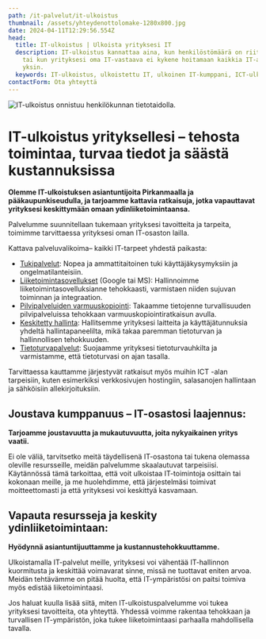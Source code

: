 ```yaml
---
path: /it-palvelut/it-ulkoistus
thumbnail: /assets/yhteydenottolomake-1280x800.jpg
date: 2024-04-11T12:29:56.554Z
head:
  title: IT-ulkoistus | Ulkoista yrityksesi IT
  description: IT-ulkoistus kannattaa aina, kun henkilöstömäärä on riittävän suuri
    tai kun yrityksesi oma IT-vastaava ei kykene hoitamaan kaikkia IT-asioita
    yksin.
  keywords: IT-ulkoistus, ulkoistettu IT, ulkoinen IT-kumppani, ICT-ulkoistus
contactForm: Ota yhteyttä
---
```

![IT-ulkoistus onnistuu henkilökunnan tietotaidolla.](/assets/yhteydenottolomake-1280x800.jpg)

# IT-ulkoistus yrityksellesi – tehosta toimintaa, turvaa tiedot ja säästä kustannuksissa

**Olemme IT-ulkoistuksen asiantuntijoita Pirkanmaalla ja pääkaupunkiseudulla, ja tarjoamme kattavia ratkaisuja, jotka vapauttavat yrityksesi keskittymään omaan ydinliiketoimintaansa.** 

Palvelumme suunnitellaan tukemaan yrityksesi tavoitteita ja tarpeita, toimimme tarvittaessa yrityksesi oman IT-osaston lailla.

K﻿attava palveluvalikoima– kaikki IT-tarpeet yhdestä paikasta:

* [T﻿ukipalvelut](https://www.tdp.fi/it-palvelut/tuki-ja-huolto): Nopea ja ammattitaitoinen tuki käyttäjäkysymyksiin ja ongelmatilanteisiin.
* [Liiketoimintasovellukset](https://www.tdp.fi/ohjelmistot/google-workspace) (Google tai MS): Hallinnoimme liiketoimintasovelluksianne tehokkaasti, varmistaen niiden sujuvan toiminnan ja integraation.
* [Pilvipalveluiden varmuuskopiointi](https://www.tdp.fi/it-palvelut/varmuuskopiointi): Takaamme tietojenne turvallisuuden pilvipalveluissa tehokkaan varmuuskopiointiratkaisun avulla.
* [Keskitetty hallinta](https://www.tdp.fi/it-palvelut/keskitetty-hallinta): Hallitsemme yrityksesi laitteita ja käyttäjätunnuksia yhdeltä hallintapaneelilta, mikä takaa paremman tietoturvan ja hallinnollisen tehokkuuden.
* [Tietoturvapalvelut](https://www.tdp.fi/it-palvelut/tietoturva): Suojaamme yrityksesi tietoturvauhkilta ja varmistamme, että tietoturvasi on ajan tasalla.

Tarvittaessa kauttamme järjestyvät ratkaisut myös muihin ICT -alan tarpeisiin, kuten esimerkiksi verkkosivujen hostingiin, salasanojen hallintaan ja sähköisiin allekirjoituksiin. 

## Joustava kumppanuus – IT-osastosi laajennus:

**Tarjoamme joustavuutta ja mukautuvuutta, joita nykyaikainen yritys vaatii.** 

Ei ole väliä, tarvitsetko meitä täydellisenä IT-osastona tai tukena olemassa oleville resursseille, meidän palvelumme skaalautuvat tarpeisiisi. Käytännössä tämä tarkoittaa, että voit ulkoistaa IT-toimintoja osittain tai kokonaan meille, ja me huolehdimme, että järjestelmäsi toimivat moitteettomasti ja että yrityksesi voi keskittyä kasvamaan.

## Vapauta resursseja ja keskity ydinliiketoimintaan:

**Hyödynnä asiantuntijuuttamme ja kustannustehokkuuttamme.** 

Ulkoistamalla IT-palvelut meille, yrityksesi voi vähentää IT-hallinnon kuormitusta ja keskittää voimavarat sinne, missä ne tuottavat eniten arvoa. Meidän tehtävämme on pitää huolta, että IT-ympäristösi on paitsi toimiva myös edistää liiketoimintaasi.

Jos haluat kuulla lisää siitä, miten IT-ulkoistuspalvelumme voi tukea yrityksesi tavoitteita, ota yhteyttä. Yhdessä voimme rakentaa tehokkaan ja turvallisen IT-ympäristön, joka tukee liiketoimintaasi parhaalla mahdollisella tavalla.